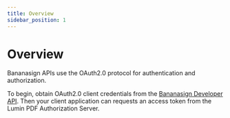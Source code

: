 ```yaml
---
title: Overview
sidebar_position: 1
---
```


# Overview

Bananasign APIs use the OAuth2.0 protocol for authentication and authorization.

To begin, obtain OAuth2.0 client credentials from the [Bananasign Developer API](https://app-auth-staging.bananasign.co/settings/api). Then your client application can requests an access token from the Lumin PDF Authorization Server.
